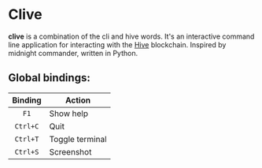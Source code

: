 # Clive

**clive** is a combination of the cli and hive words. It's an interactive command line application for interacting with
the [Hive](https://gitlab.syncad.com/hive/hive) blockchain. Inspired by midnight commander, written in Python.

## Global bindings:

| Binding  | Action          |
|:--------:|-----------------|
|   `F1`   | Show help       |
| `Ctrl+C` | Quit            |
| `Ctrl+T` | Toggle terminal |
| `Ctrl+S` | Screenshot      |

